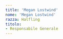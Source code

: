 ```yaml
---
title: 'Megan Lostwind'
nome: 'Megan Lostwind'
razza: Halfling
titolo:
- Responsabile Generale
---
```


